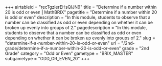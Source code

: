 +++
airtableid = "recTgzlerEHsQIJN9"
title = "Determine if a number within 20 is odd or even | MathBRIX"
pagetitle = "Determine if a number within 20 is odd or even"
description = "In this module, students to observe that a number can be classified as odd or even depending on whether it can be broken up evenly into groups of 2."
pagedescription = "In this module, students to observe that a number can be classified as odd or even depending on whether it can be broken up evenly into groups of 2."
slug = "determine-if-a-number-within-20-is-odd-or-even"
url = "/2nd-grade/determine-if-a-number-within-20-is-odd-or-even"
grade = "2nd Grade"
category = "Odd or Even"
gametype = "BRIX_MASTER"
subgametype = "ODD_OR_EVEN_20"
+++
